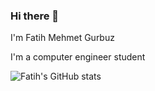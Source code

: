 ### Hi there 👋
I'm Fatih Mehmet Gurbuz

I'm a computer engineer student

![Fatih's GitHub stats](https://github-readme-stats.vercel.app/api?username=fatihnet75&show_icons=true&theme=radical)







